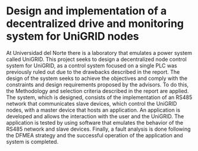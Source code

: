 # Design and implementation of a decentralized drive and monitoring system for UniGRID nodes
At Universidad del Norte there is a laboratory that emulates a power system called UniGRID. This project seeks to design a decentralized node control system for UniGRID, as a control system focused on a single PLC was previously ruled out due to the drawbacks described in the report. The design of the system seeks to achieve the objectives and comply with the constraints and design requirements proposed by the advisors. To do this, the Methodology and selection criteria described in the report are applied. The system, which is designed, consists of the implementation of an RS485 network that communicates slave devices, which control the UniGRID nodes, with a master device that hosts an application. An application is developed and allows the interaction with the user and the UniGRID. The application is tested by using software that emulates the behavior of the RS485 network and slave devices. Finally, a fault analysis is done following the DFMEA strategy and the successful operation of the application and system is completed.
